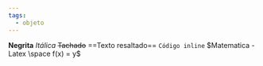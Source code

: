 ```yaml
---
tags:
  - objeto
---
```

**Negrita**
*Itálica*
~~Tachado~~
==Texto resaltado==
`Código inline`
$Matematica - Latex \space f(x) = y$ 